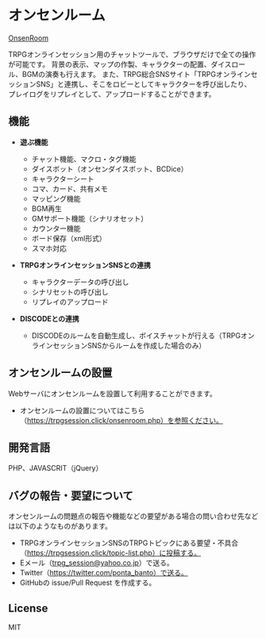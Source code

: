 # オンセンルーム

[OnsenRoom](images/ss.jpg "スクリーンショット")

TRPGオンラインセッション用のチャットツールで、ブラウザだけで全ての操作が可能です。
背景の表示、マップの作製、キャラクターの配置、ダイスロール、BGMの演奏も行えます。
また、TRPG総合SNSサイト「TRPGオンラインセッションSNS」と連携し、そこをロビーとしてキャラクターを呼び出したり、
プレイログをリプレイとして、アップロードすることができます。

## 機能

- **遊ぶ機能**

  - チャット機能、マクロ・タグ機能
  - ダイスボット（オンセンダイスボット、BCDice）
  - キャラクターシート
  - コマ、カード、共有メモ
  - マッピング機能
  - BGM再生
  - GMサポート機能（シナリオセット）
  - カウンター機能
  - ボード保存（xml形式）
  - スマホ対応
  
- **TRPGオンラインセッションSNSとの連携**

  - キャラクターデータの呼び出し
  - シナリセットの呼び出し
  - リプレイのアップロード
  
- **DISCODEとの連携**

  - DISCODEのルームを自動生成し、ボイスチャットが行える（TRPGオンラインセッションSNSからルームを作成した場合のみ）

## オンセンルームの設置

Webサーバにオンセンルームを設置して利用することができます。  

- オンセンルームの設置についてはこちら（https://trpgsession.click/onsenroom.php）を参照ください。

## 開発言語

PHP、JAVASCRIT（jQuery）

## バグの報告・要望について

オンセンルームの問題点の報告や機能などの要望がある場合の問い合わせ先などは以下のようなものがあります。

- TRPGオンラインセッションSNSのTRPGトピックにある要望・不具合（https://trpgsession.click/topic-list.php）に投稿する。
- Eメール（trpg_session@yahoo.co.jp）で送る。
- Twitter（https://twitter.com/ponta_banto）で送る。
- GitHubの issue/Pull Request を作成する。

## License

MIT